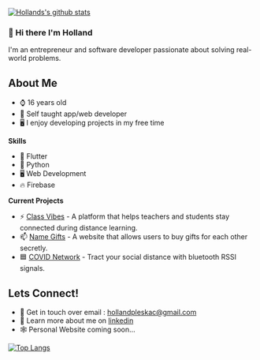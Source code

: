 [![Hollands's github stats](https://github-readme-stats.vercel.app/api?username=HollandPleskac&count_private=true)](https://github.com/HollandPleskac/github-readme-stats)


### 👋 Hi there I'm Holland

I'm an entrepreneur and software developer passionate about solving real-world problems.

## About Me

- ⌚ 16 years old
- 🌱 Self taught app/web developer
- 🖥️ I enjoy developing projects in my free time

<b>Skills</b>

- 📱 Flutter
- 🐍 Python
- 🖥️ Web Development
- 🔥 Firebase

<b>Current Projects</b>

- ⚡ <a href="#">Class Vibes</a> - A platform that helps teachers and students stay connected during distance learning.
- 📫 <a href="#">Name Gifts</a> - A website that allows users to buy gifts for each other secretly.
- 🟦 <a href="#">COVID Network</a> - Tract your social distance with bluetooth RSSI signals.

## Lets Connect!

- 📧 Get in touch over email : hollandpleskac@gmail.com
- 🔗 Learn more about me on <a href = "https://www.linkedin.com/in/holland-pleskac-54a090199/">linkedin</a>
- 🕸️ Personal Website coming soon...


[![Top Langs](https://github-readme-stats.vercel.app/api/top-langs/?username=HollandPleskac)](https://github.com/HollandPleskac/github-readme-stats)

<!--
**HollandPleskac/HollandPleskac** is a ✨ _special_ ✨ repository because its `README.md` (this file) appears on your GitHub profile.

Here are some ideas to get you started:

- 🔭 I’m currently working on ...
- 🌱 I’m currently learning ...
- 👯 I’m looking to collaborate on ...
- 🤔 I’m looking for help with ...
- 💬 Ask me about ...
- 📫 How to reach me: ...
- 😄 Pronouns: ...
- ⚡ Fun fact: ...
-->
